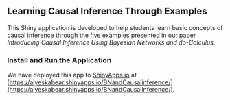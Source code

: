 ## Learning Causal Inference Through Examples
This Shiny application is developed to help students learn basic concepts of causal inference through the five examples presented in our paper 
*Introducing Causal Inference Using Bayesian Networks and *do*-Calculus*. 
### Install and Run the Application 
We have deployed this app to [ShinyApps.io](https://www.shinyapps.io) at [https://alyeskabear.shinyapps.io/BNandCausalinference/](https://alyeskabear.shinyapps.io/BNandCausalinference/).
